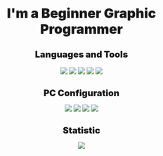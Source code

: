 <h1 align="center" style="font-weight: 900; font-size: 30px;" >I'm a Beginner Graphic Programmer</h1>

<h2 align="center" style="font-weight: 900; font-size: 20px;" >Languages and Tools</h2>

<p align="center" >
    <img src="https://img.shields.io/badge/-C++-090909?style=for-the-badge&logo=c%2B%2B&logoColor=blue&labelColor=black"/>
    <img src="https://img.shields.io/badge/-Lua-090909?style=for-the-badge&logo=lua&logoColor=blue&labelColor=black"/>
    <img src="https://img.shields.io/badge/-OPENGL-090909?style=for-the-badge&logo=opengl&logoColor=42aaff&labelColor=black"/>
    <img src="https://img.shields.io/badge/-Rust-090909?style=for-the-badge&logo=rust&logoColor=orange&labelColor=black"/>
    <img src="https://img.shields.io/badge/-Blender-090909?style=for-the-badge&logo=Blender&logoColor=orange&labelColor=black"/>
</p>

<h1 align="center" style="font-weight: 900; font-size: 20px;" >PC Configuration</h1>
<p align="center" >
    <img src="https://img.shields.io/badge/-void%20linux-090909?style=for-the-badge&logo=voidlinux&logoColor=%23008000&labelColor=black"/>
        <img src="https://img.shields.io/badge/-hyprland-090909?style=for-the-badge&logo=hyprland&logoColor=%2330d5c8&labelColor=black"/>
    <img src="https://img.shields.io/badge/-RX%20570-090909?style=for-the-badge&logo=amd&logoColor=red&labelColor=black"/>
    <img src="https://img.shields.io/badge/-Ryzen%205%203600-090909?style=for-the-badge&logo=amd&logoColor=red&labelColor=black"/>
</p>

<h1 align="center" style="font-weight: 900; font-size: 20px;" >Statistic</h1>
<p align="center" >  
    <img src="https://github-readme-stats.vercel.app/api/top-langs/?username=vdforever&layout=compact&theme=transparent&card_width=550"/>
</p>